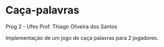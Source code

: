 # Caça-palavras

Prog 2 - Ufes 
Prof. Thiago Oliveira dos Santos

Implementação de um jogo de caça palavras para 2 jogadores. 
